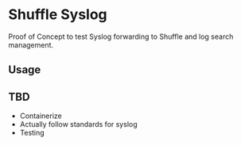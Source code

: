 # Shuffle Syslog
Proof of Concept to test Syslog forwarding to Shuffle and log search management. 

## Usage

## TBD
- Containerize 
- Actually follow standards for syslog 
- Testing 
